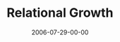 ---
layout: message
category: message
series: "Hard Work"
title: "Relational Growth"
date: 2006-07-29-00-00
message_id: 58
sc-permalink-url: "http://soundcloud.com/crdschurch/relational-growth"
audio: "http://s3.amazonaws.com/crossroads-media/messages/audio/Hard_Work_07_Relational_Growth_07-30-06_Manuel_Senff_Sithole.mp3"
audio-duration: "46:07"
tag: 
 - manuel
 - steve
 - steven
 - friendships
 - people
 - senff
 - trust
 - titus
 - sithole
 - flv
 - mamelodi
 - tim
 - dating
explicit: false
---